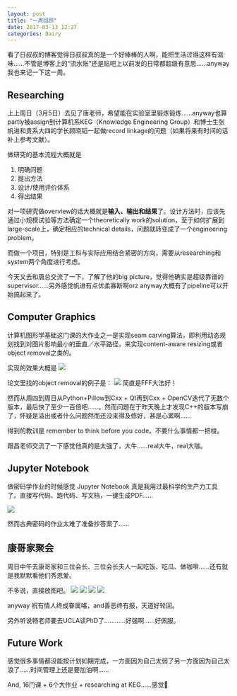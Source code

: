 ```yaml
---
layout: post
title: "一周回顾"
date: 2017-03-13 12:27
categories: Dairy
---
```


看了日叔叔的博客觉得日叔叔真的是一个好棒棒的人啊，能把生活过得这样有滋味……不管是博客上的“流水账”还是贴吧上以前发的日常都超级有意思……anyway我也来记一下这一周。

## Researching

上上周日（3月5日）去见了唐老师，希望能在实验室里锻炼锻炼……anyway也算partly被assign到计算机系KEG（Knowledge Engineering Group）和博士生张帆进和贵系大四的学长顾晓韬一起做record linkage的问题（如果将来有时间的话补上参考文献）。

做研究的基本流程大概就是
1. 明确问题
2. 提出方法
3. 设计/使用评价体系
4. 得出结果

对一项研究做overview的话大概就是**输入、输出和结果**了。设计方法时，应该先通过小规模试验等方法确定一个theoretically work的solution，至于如何扩展到large-scale上，确定相应的technical details，问题就转变成了一个engineering problem。

而做一个项目，特别是工科与实际应用结合紧密的方向，需要从researching和system两个角度进行考虑。

今天又去和唐总交流了一下，了解了他的big picture，觉得他确实是超级靠谱的supervisor……另外感觉帆进有点优柔寡断啊orz anyway大概有了pipeline可以开始搞起来了。

## Computer Graphics
计算机图形学基础这门课的大作业之一是实现seam carving算法，即利用动态规划找到对图片影响最小的垂直／水平路径，来实现content-aware resizing或者object removal之类的。

实现的效果大概是
![](/assets/img/2017/week3_01.jpg)

论文里找的object removal的例子是：
![](/assets/img/2017/week3_02.png)
简直是FFF大法好！

然而从周四到周日从Python+Pillow到Cxx + Qt再到Cxx + OpenCV迭代了无数个版本，最后快了至少一百倍吧……。然而问题在于昨天晚上才发现C++的版本写崩了，怀疑是溢出或者什么问题然而还没来得及修好，甚是心累啊……

得到的教训是 remember to think before you code。不要什么事情都一把梭。

跟昌老师交流了一下感觉他真的是太强了，大牛……real大牛，real大咖。

## Jupyter Notebook
做密码学作业的时候感觉 Jupyter Notebook 真是我用过最科学的生产力工具了。直接写代码、跑代码、写文档，一键生成PDF……

![](/assets/img/2017/week3_07.png)

然而古典密码的作业太难了准备抄答案了……
## 康哥家聚会
周日中午去康哥家和三位会长、三位会长夫人一起吃饭、吃瓜、做咖啡……还有就是我默默看他们秀恩爱。

不多说，直接放图吧。
![](/assets/img/2017/week3_03.jpg)
![](/assets/img/2017/week3_05.jpg)
![](/assets/img/2017/week3_06.jpg)
![](/assets/img/2017/week3_04.jpg)

anyway 祝有情人终成眷属咯，and善恶终有报，天道好轮回。

另外听说畅老师要去UCLA读PhD了…………好强啊……好佩服。

## Future Work
感觉很多事情都没能按计划如期完成，一方面因为自己太弱了另一方面因为自己太浪了……时间管理上还是要加油啊……

And, 16门课 + 6个大作业 + researching at KEG……感觉💊
